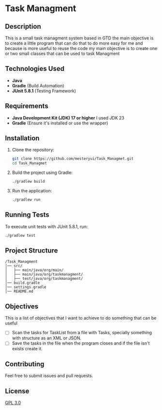 # Task Managment

## Description
This is a small task managment system based in GTD the main objective is to create a little program that can do that
to do more easy for me and because is more useful to reuse the code my main objective is to create one or two small classes
that can be used to task Managment

## Technologies Used
- **Java**
- **Gradle** (Build Automation)
- **JUnit 5.8.1** (Testing Framework)

## Requirements
- **Java Development Kit (JDK) 17 or higher** I used JDK 23
- **Gradle** (Ensure it's installed or use the wrapper)

## Installation
1. Clone the repository:
   ```sh
   git clone https://github.com/mesteryui/Task_Managmet.git
   cd Task_Managmet
   ```
2. Build the project using Gradle:
   ```sh
   ./gradlew build
   ```
3. Run the application:
   ```sh
   ./gradlew run
   ```

## Running Tests
To execute unit tests with JUnit 5.8.1, run:
```sh
./gradlew test
```

## Project Structure
```
/Task_Managment
│── src/
│   ├── main/java/org/main/ 
│   ├── main/java/org/taskmanagment/
│   ├── test/java/org/taskmanagment/
│── build.gradle
│── settings.gradle
│── README.md
```
## Objectives
This is a list of objectives that I want to achieve to do something that can be useful
- [ ] Scan the tasks for TaskList from a file with Tasks, specially something with structure as an XML or JSON.
- [ ] Save the tasks in the file when the program closes and if the file isn't exists create it.
## Contributing
Feel free to submit issues and pull requests.

## License

[GPL 3.0](LICENSE)
